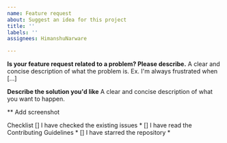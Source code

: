 ```yaml
---
name: Feature request
about: Suggest an idea for this project
title: ''
labels: ''
assignees: HimanshuNarware

---
```


**Is your feature request related to a problem? Please describe.**
A clear and concise description of what the problem is. Ex. I'm always frustrated when [...]

**Describe the solution you'd like**
A clear and concise description of what you want to happen.


** Add screenshot 


Checklist
[] I have checked the existing issues *
[] I have read the Contributing Guidelines *
[] I have starred the repository *
